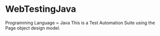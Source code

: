 # WebTestingJava
Programming Language = Java 
This is a Test Automation Suite using the Page object design model. 
